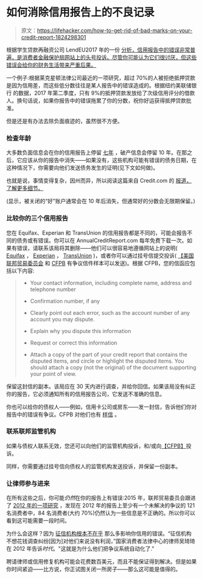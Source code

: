 # 如何消除信用报告上的不良记录

> 原文：<https://lifehacker.com/how-to-get-rid-of-bad-marks-on-your-credit-report-1824298301>

根据学生贷款再融资公司 LendEU2017 年的一份 [分析，信用报告中的错误非常普遍，是消费者金融保护局网站上的头号投诉。尽管你可能认为它们很讨厌，但这些错误会给你的财务生活带来严重后果。](https://lendedu.com/blog/credit-reporting-complaints) 



一个例子:根据莱克星顿法律公司最近的一项研究，超过 70%的人被拒绝抵押贷款是因为信用差，而这些低分数往往是某人报告中的错误造成的。根据纽约美联储银行 的数据，2017 年第二季度，只有 9%的抵押贷款发放给了次级信用评分的借款人。换句话说，如果你报告中的错误拖累了你的分数，祝你好运获得抵押贷款批准。

但是还是有办法去除负面痕迹的，虽然很不方便。

### 检查年龄

大多数负面信息会在你的信用报告上停留 [七年](https://www.myfico.com/credit-education/improve-your-credit-score/) ，破产信息会停留 10 年。在那之后，它应该从你的报告中消失——如果没有，这些机构可能有错误的债务日期，在这种情况下，你需要向他们发送债务发生的证明(见下文如何做)。

也就是说，事情变得复杂，因州而异，所以阅读这篇来自 Credit.com 的 [报道，了解更多细节。](https://www.credit.com/credit-repair/how-long-do-things-stay-on-your-credit-report/)

(显示，被关闭的“好”账户通常会在 10 年后消失，但通常好的分数会无限期保留。)

### 比较你的三个信用报告

您在 Equifax、Experian 和 TransUnion 的信用报告都是不同的，可能会报告不同的债务或有错误。你可以在 AnnualCreditReport.com 每年免费下载一次。如果有错误，请联系该局将其删除——他们可以很容易地遵循网站上的说明( [Equifax](https://www.equifax.com/personal/disputes/) ， [Experian](https://www.experian.com/disputes/main.html) ， [TransUnion](https://www.transunion.com/credit-disputes/dispute-your-credit) )，或者你可以通过挂号信提交投诉( [【美国联邦贸易委员会](https://www.consumer.ftc.gov/articles/0384-sample-letter-disputing-errors-your-credit-report) 和 [CFPB](https://www.consumerfinance.gov/ask-cfpb/how-do-i-dispute-an-error-on-my-credit-report-en-314/) 有争议信件样本可以发送)。根据 CFPB，您的信函应包括以下内容:

> *   Your contact information, including complete name, address and telephone number
>     
> *   Confirmation number, if any
>     
> *   Clearly point out each error, such as the account number
>     of any account you may dispute.
> *   Explain why you dispute this information
>     
> *   Request or correct this information
>     
> *   Attach a copy of the part of your credit report that contains the disputed items, and circle or highlight the disputed items. You should attach a copy (not the original) of the document supporting your point of view.

保留这封信的副本。该局应在 30 天内进行调查，并给你回信。如果该局没有纠正你的报告，它必须通知所有的信用报告公司，它发送不准确的信息。

你也可以给你的债权人——例如，信用卡公司或房东——发一封信，告诉他们你对报告中的错误有争议。CFPB 对他们也有 [样信](https://www.consumerfinance.gov/ask-cfpb/how-do-i-dispute-an-error-on-my-credit-report-en-314/) 。



### 联系联邦监管机构

如果与债权人联系无效，您还可以向他们的监管机构投诉，和/或向[【CFPB】](https://www.consumerfinance.gov/complaint/)投诉。

同样，你需要通过挂号信向债权人的监管机构发送投诉，并保留一份副本。

### 让律师参与进来

在所有这些之后，你可能*仍然*在你的报告上有错误:2015 年，联邦贸易委员会跟进了 [2012 年的一项研究](https://www.ftc.gov/news-events/press-releases/2015/01/ftc-issues-follow-study-credit-report-accuracy) ，发现在 2012 年的报告上至少有一个未解决的争议的 121 名消费者中，84 名消费者(大约 70%)仍然认为一些信息是不正确的。所以你可以看到这可能需要一段时间。

为什么会这样？因为 [征信机构根本不在乎](https://twocents.lifehacker.com/there-is-no-good-faith-when-it-comes-to-your-credit-sco-1822636556) 那么多影响你信用的错误。“征信机构不想花钱调查纠纷[因为]对他们来说没有利润，”国家消费者法律中心的律师吴琦琦在 2012 年告诉*时代*。"这就是为什么他们把争议系统自动化了."

聘请律师或信用修复机构可能会花费数百美元，而且不能保证得到解决。但是如果你时间紧迫——比方说，你正试图关闭一所房子——那么这可能是值得的。
